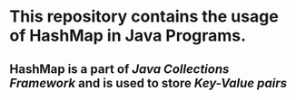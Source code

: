# This repository contains the usage of HashMap in Java Programs.
## HashMap is a part of ***Java Collections Framework*** and is used to store ***Key-Value pairs***
